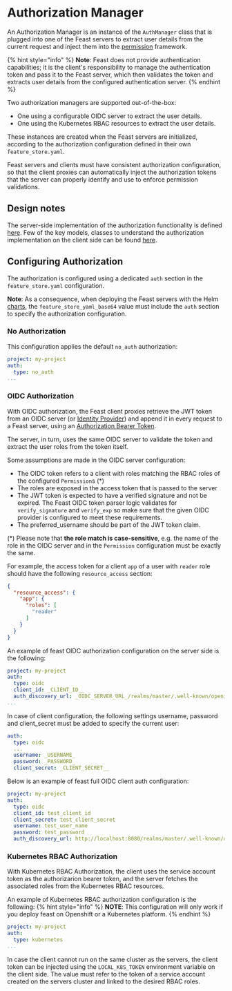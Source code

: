# Authorization Manager
An Authorization Manager is an instance of the `AuthManager` class that is plugged into one of the Feast servers to extract user details from the current request and inject them into the [permission](../../getting-started/concepts/permission.md) framework.

{% hint style="info" %}
**Note**: Feast does not provide authentication capabilities; it is the client's responsibility to manage the authentication token and pass it to
the Feast server, which then validates the token and extracts user details from the configured authentication server.
{% endhint %}

Two authorization managers are supported out-of-the-box:
* One using a configurable OIDC server to extract the user details.
* One using the Kubernetes RBAC resources to extract the user details.

These instances are created when the Feast servers are initialized, according to the authorization configuration defined in
their own `feature_store.yaml`.

Feast servers and clients must have consistent authorization configuration, so that the client proxies can automatically inject
the authorization tokens that the server can properly identify and use to enforce permission validations.


## Design notes
The server-side implementation of the authorization functionality is defined [here](./../../../sdk/python/feast/permissions/server).
Few of the key models, classes to understand the authorization implementation on the client side can be found [here](./../../../sdk/python/feast/permissions/client).

## Configuring Authorization
The authorization is configured using a dedicated `auth` section in the `feature_store.yaml` configuration.

**Note**: As a consequence, when deploying the Feast servers with the Helm [charts](../../../infra/charts/feast-feature-server/README.md),
the `feature_store_yaml_base64` value must include the `auth` section to specify the authorization configuration.

### No Authorization
This configuration applies the default `no_auth` authorization:
```yaml
project: my-project
auth:
  type: no_auth
...
```

### OIDC Authorization
With OIDC authorization, the Feast client proxies retrieve the JWT token from an OIDC server (or [Identity Provider](https://openid.net/developers/how-connect-works/))
and append it in every request to a Feast server, using an [Authorization Bearer Token](https://developer.mozilla.org/en-US/docs/Web/HTTP/Authentication#bearer).

The server, in turn, uses the same OIDC server to validate the token and extract the user roles from the token itself.

Some assumptions are made in the OIDC server configuration:
* The OIDC token refers to a client with roles matching the RBAC roles of the configured `Permission`s (*)
* The roles are exposed in the access token that is passed to the server
* The JWT token is expected to have a verified signature and not be expired. The Feast OIDC token parser logic validates for `verify_signature` and `verify_exp` so make sure that the given OIDC provider is configured to meet these requirements.
* The preferred_username should be part of the JWT token claim.


(*) Please note that **the role match is case-sensitive**, e.g. the name of the role in the OIDC server and in the `Permission` configuration
must be exactly the same.

For example, the access token for a client `app` of a user with `reader` role should have the following `resource_access` section:
```json
{
  "resource_access": {
    "app": {
      "roles": [
        "reader"
      ]
    }
  }
}
```

An example of feast OIDC authorization configuration on the server side is the following: 
```yaml
project: my-project
auth:
  type: oidc
  client_id: _CLIENT_ID__
  auth_discovery_url: _OIDC_SERVER_URL_/realms/master/.well-known/openid-configuration
...
```

In case of client configuration, the following settings username, password and client_secret must be added to specify the current user:
```yaml
auth:
  type: oidc
  ...
  username: _USERNAME_
  password: _PASSWORD_
  client_secret: _CLIENT_SECRET__
```

Below is an example of feast full OIDC client auth configuration:
```yaml
project: my-project
auth:
  type: oidc
  client_id: test_client_id
  client_secret: test_client_secret
  username: test_user_name
  password: test_password
  auth_discovery_url: http://localhost:8080/realms/master/.well-known/openid-configuration
```

### Kubernetes RBAC Authorization
With Kubernetes RBAC Authorization, the client uses the service account token as the authorizarion bearer token, and the
server fetches the associated roles from the Kubernetes RBAC resources.

An example of Kubernetes RBAC authorization configuration is the following: 
{% hint style="info" %}
**NOTE**: This configuration will only work if you deploy feast on Openshift or a Kubernetes platform.
{% endhint %}
```yaml
project: my-project
auth:
  type: kubernetes
...
```

In case the client cannot run on the same cluster as the servers, the client token can be injected using the `LOCAL_K8S_TOKEN` 
environment variable on the client side. The value must refer to the token of a service account created on the servers cluster
and linked to the desired RBAC roles.